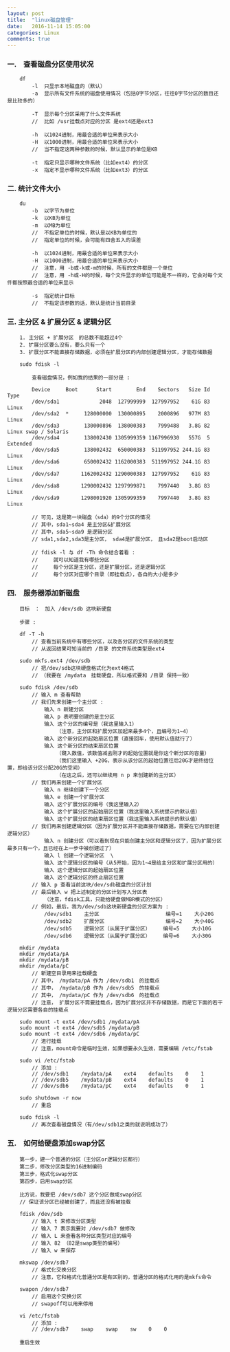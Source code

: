```yaml
---
layout: post
title:  "linux磁盘管理"
date:   2016-11-14 15:05:00
categories: Linux
comments: true
---
```



### 一.　查看磁盘分区使用状况 ###

        df  
            -l  只显示本地磁盘的（默认）  
            -a  显示所有文件系统的磁盘使用情况（包括0字节分区，往往0字节分区的数目还是比较多的）  
            
            -T  显示每个分区采用了什么文件系统  
            //  比如 /usr挂载点对应的分区 是ext4还是ext3  
            
            -h  以1024进制，用最合适的单位来表示大小  
            -H  以1000进制，用最合适的单位来表示大小  
            //  当不指定这两种参数的时候，默认显示的单位是KB  
            
            -t  指定只显示哪种文件系统（比如ext4）的分区  
            -x  指定不显示哪种文件系统（比如ext3）的分区  



### 二. 统计文件大小 ###

        du  
            -b  以字节为单位  
            -k  以KB为单位  
            -m  以MB为单位  
            //  不指定单位的时候，默认是以KB为单位的  
            //  指定单位的时候，会可能有四舍五入的误差  
            
            -h  以1024进制，用最合适的单位来表示大小  
            -H  以1000进制，用最合适的单位来表示大小  
            //  注意，用 -b或-k或-m的时候，所有的文件都是一个单位  
            //  注意，用 -h或-H的时候，每个文件显示的单位可能是不一样的，它会对每个文件都按照最合适的单位来显示　
            
            -s  指定统计目标  
            //  不指定该参数的话，默认是统计当前目录  



### 三. 主分区 & 扩展分区 & 逻辑分区 ###

        1. 主分区 + 扩展分区　的总数不能超过4个  
        2. 扩展分区要么没有，要么只有一个  
        3. 扩展分区不能直接存储数据，必须在扩展分区的内部创建逻辑分区，才能存储数据  
        
        sudo fdisk -l  
        
            查看磁盘情况，例如我的结果的一部分是 :  
            
            Device     Boot      Start        End    Sectors   Size Id Type  
            /dev/sda1             2048  127999999  127997952    61G 83 Linux  
            /dev/sda2  *     128000000  130000895    2000896   977M 83 Linux  
            /dev/sda3        130000896  138000383    7999488   3.8G 82 Linux swap / Solaris  
            /dev/sda4        138002430 1305999359 1167996930   557G  5 Extended  
            /dev/sda5        138002432  650000383  511997952 244.1G 83 Linux  
            /dev/sda6        650002432 1162000383  511997952 244.1G 83 Linux  
            /dev/sda7       1162002432 1290000383  127997952    61G 83 Linux  
            /dev/sda8       1290002432 1297999871    7997440   3.8G 83 Linux  
            /dev/sda9       1298001920 1305999359    7997440   3.8G 83 Linux  
            
            // 可见，这是第一块磁盘（sda）的9个分区的情况  
            // 其中，sda1~sda4 是主分区&扩展分区  
            // 其中，sda5~sda9 是逻辑分区  
            // sda1,sda2,sda3是主分区， sda4是扩展分区，　且sda2是boot启动区  
            
            // fdisk -l 与 df -Th 命令结合着看 :  
            //     就可以知道我有哪些分区  
            //     每个分区是主分区，还是扩展分区，还是逻辑分区  
            //     每个分区对应哪个目录（即挂载点），各自的大小是多少  



### 四.　服务器添加新磁盘 ###

        目标　：　加入 /dev/sdb 这块新硬盘  
        
        步骤 :  
        
        df -T -h   
            // 查看当前系统中有哪些分区，以及各分区的文件系统的类型  
            // 从返回结果可知当前的 /目录 的文件系统类型是ext4  
        
        sudo mkfs.ext4 /dev/sdb  
            // 把/dev/sdb这块硬盘格式化为ext4格式  
            // （我要在 /mydata　挂载硬盘，所以格式要和 /目录 保持一致）  
        
        sudo fdisk /dev/sdb  
            // 输入 m 查看帮助     
            // 我们先来创建一个主分区 :  
                输入 n 新建分区  
                输入 p 表明要创建的是主分区  
                输入 这个分区的编号是（我这里输入1）  
                    （注意，主分区和扩展分区加起来最多4个，且编号为1~4）  
                输入 这个新分区的起始扇区位置（直接回车，使用默认值就行了）  
                输入 这个新分区的结束扇区位置
                    （键入数值，该数值减去刚才的起始位置就是你这个新分区的容量）  
                    （我们这里输入 +20G，表示从该分区的起始位置往后20G才是终结位置，即给该分区分配20G的空间）  
                    （在这之后，还可以继续用 n p 来创建新的主分区）  
            // 我们再来创建一个扩展分区  
                输入 n 继续创建下一个分区  
                输入 e 创建一个扩展分区  
                输入 这个扩展分区的编号（我这里输入2）  
                输入 这个扩展分区的起始扇区位置（我这里输入系统提示的默认值）  
                输入 这个扩展分区的结束扇区位置（我这里输入系统提示的默认值）  
            // 我们再来创建逻辑分区（因为扩展分区并不能直接存储数据，需要在它内部创建逻辑分区）  
                输入 n 创建分区（可以看到现在只能创建主分区和逻辑分区了，因为扩展分区最多只有一个，且已经在上一步中被创建过了）  
                输入 l 创建一个逻辑分区  \
                输入 这个逻辑分区的编号（从5开始，因为1~4是给主分区和扩展分区用的）  
                输入 这个逻辑分区的起始扇区位置  
                输入 这个逻辑分区的终止扇区位置     
            // 输入 p 查看当前这块/dev/sdb磁盘的分区计划  
            // 最后输入 w 把上述制定的分区计划写入分区表  
                （注意，fdisk工具，只能给硬盘做MBR模式的分区）   
            // 例如，最后，我为/dev/sdb这块新硬盘的分区方案为 :  
                /dev/sdb1    主分区　　　　　　　　　　　　　编号=1    大小20G  
                /dev/sdb2    扩展分区　　　　　　　　　　　　编号=2    大小40G  
                /dev/sdb5    逻辑分区（从属于扩展分区）　　　编号=5    大小10G  
                /dev/sdb6    逻辑分区（从属于扩展分区）　　　编号=6    大小30G  
        
        mkdir /mydata  
        mkdir /mydata/pA  
        mkdir /mydata/pB  
        mkdir /mydata/pC  
            // 新建空目录用来挂载硬盘  
            // 其中， /mydata/pA 作为 /dev/sdb1　的挂载点  
            // 其中， /mydata/pB 作为 /dev/sdb5　的挂载点  
            // 其中， /mydata/pC 作为 /dev/sdb6　的挂载点  
            // 注意， 扩展分区不需要挂载点，因为扩展分区并不存储数据，而是它下面的若干逻辑分区需要各自的挂载点  
        
        sudo mount -t ext4 /dev/sdb1 /mydata/pA  
        sudo mount -t ext4 /dev/sdb5 /mydata/pB  
        sudo mount -t ext4 /dev/sdb6 /mydata/pC  
            // 进行挂载
            // 注意，mount命令是临时生效，如果想要永久生效，需要编辑 /etc/fstab  
        
        sudo vi /etc/fstab  
            // 添加 :  
            // /dev/sdb1    /mydata/pA    ext4    defaults    0    1  
            // /dev/sdb5    /mydata/pB    ext4    defaults    0    1  
            // /dev/sdb6    /mydata/pC    ext4    defaults    0    1  
        
        sudo shutdown -r now  
            // 重启  
        
        sudo fdisk -l  
            // 再次查看磁盘情况（有/dev/sdb1之类的就说明成功了）  



### 五.　如何给硬盘添加swap分区 ###

        第一步，建一个普通的分区（主分区or逻辑分区都行）  
        第二步，修改分区类型的16进制编码  
        第三步，格式化swap分区  
        第四步，启用swap分区  
        
        比方说，我要把 /dev/sdb7 这个分区做成swap分区  
        // 保证该分区已经被创建了，而且还没有被挂载  
        
        fdisk /dev/sdb  
            // 输入 t 来修改分区类型  
            // 输入 7 表示我要对 /dev/sdb7 做修改  
            // 输入 L 来查看各种分区类型对应的编号  
            // 输入 82 （82是swap类型的编号）  
            // 输入 w 来保存  
        
        mkswap /dev/sdb7  
            // 格式化交换分区  
            // 注意，它和格式化普通分区是有区别的，普通分区的格式化用的是mkfs命令  
        
        swapon /dev/sdb7  
            // 启用这个交换分区  
            // swapoff可以用来停用  
        
        vi /etc/fstab  
            // 添加 :  
            // /dev/sdb7    swap    swap    sw    0    0  
        
        重启生效  
